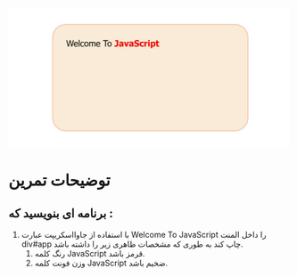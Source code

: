 ![](starter/ui.png)

# توضیحات تمرین

## برنامه ای بنویسید که :

1. با استفاده از جاوااسکریپت عبارت Welcome To JavaScript را داخل المنت div#app چاپ کند به طوری که مشخصات ظاهری زیر را داشته باشد.
   1. رنگ کلمه JavaScript قرمز باشد.
   2. وزن فونت کلمه JavaScript ضخیم باشد.
